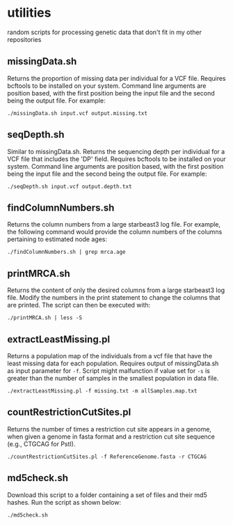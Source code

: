 # utilities
random scripts for processing genetic data that don't fit in my other repositories

## missingData.sh
Returns the proportion of missing data per individual for a VCF file. Requires bcftools to be installed on your system. Command line arguments are position based, with the first position being the input file and the second being the output file. For example:
```
./missingData.sh input.vcf output.missing.txt
```

## seqDepth.sh
Similar to missingData.sh. Returns the sequencing depth per individual for a VCF file that includes the 'DP' field. Requires bcftools to be installed on your system. Command line arguments are position based, with the first position being the input file and the second being the output file. For example:
```
./seqDepth.sh input.vcf output.depth.txt
```

## findColumnNumbers.sh
Returns the column numbers from a large starbeast3 log file. For example, the following command would provide the column numbers of the columns pertaining to estimated node ages:
```
./findColumnNumbers.sh | grep mrca.age
```

## printMRCA.sh
Returns the content of only the desired columns from a large starbeast3 log file. Modify the numbers in the print statement to change the columns that are printed. The script can then be executed with:
```
./printMRCA.sh | less -S
```

## extractLeastMissing.pl
Returns a population map of the individuals from a vcf file that have the least missing data for each population. Requires output of missingData.sh as input parameter for `-f`. Script might malfunction if value set for `-s` is greater than the number of samples in the smallest population in data file.
```
./extractLeastMissing.pl -f missing.txt -m allSamples.map.txt
```

## countRestrictionCutSites.pl
Returns the number of times a restriction cut site appears in a genome, when given a genome in fasta format and a restriction cut site sequence (e.g., CTGCAG for PstI).
```
./countRestrictionCutSites.pl -f ReferenceGenome.fasta -r CTGCAG
```
## md5check.sh
Download this script to a folder containing a set of files and their md5 hashes. Run the script as shown below:
```
./md5check.sh
```
